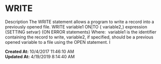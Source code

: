 # WRITE

Description The WRITE statement allows a program to write a record into a previously opened file. WRITE variable1 ON|TO { variable2,} expression {SETTING setvar} {ON ERROR statements} Where:  variable1 is the identifier containing the record to write, variable2, if specified, should be a previous opened variable to a file using the OPEN statement. I  

**Created At:** 10/4/2017 11:46:10 AM  
**Updated At:** 4/19/2019 8:14:40 AM  

